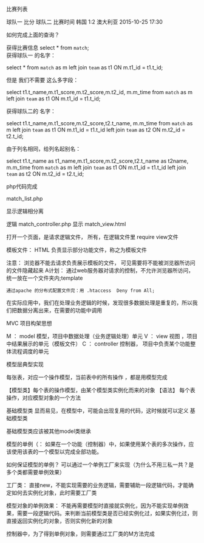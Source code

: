 

比赛列表

球队一   比分   球队二   比赛时间
韩国    1:2    澳大利亚   2015-10-25 17:30

如何完成上面的查询？

获得比赛信息
select * from `match`;   
获得球队一 的名字：
  <!-- as 后面是别名 : match 别名是 m, `team`别名是 t1 -->
  <!-- 取 m表中的他_id = t1表中的 t_id 的数据， -->
  <!-- 连接两个表，把取到的数据 放右边 -->
  select * from `match` as m  left join `team` as t1 ON m.t1_id = t1.t_id;

但是 我们不需要 这么多字段：
<!-- 球队一:t1.t_name, 比分1：m.t1_score ，比分2：m.t2_score, 球队二id:m.t2_id,
  比赛时间：m.m_time -->
  select t1.t_name,m.t1_score,m.t2_score,m.t2_id, m.m_time from `match` as m  left join `team` as t1 ON m.t1_id = t1.t_id;  

获得球队二的 名字：
<!-- 思路： 在连接一次team 表  起别名t2 取 t2表中id 与 m表中id相等的数据 -->
<!-- 球队二id:m.t2_id 换成 t2.t_name -->
  select t1.t_name,m.t1_score,m.t2_score,t2.t_name, m.m_time from `match` as m  left join `team` as t1 ON m.t1_id = t1.t_id left join `team` as t2 ON m.t2_id = t2.t_id;  

 由于列名相同，给列名起别名：
 <!-- t1.t_name as t1_name  ;  t2.t_name as t2name, -->
 select t1.t_name as t1_name,m.t1_score,m.t2_score,t2.t_name as t2name, m.m_time from `match` as m  left join `team` as t1 ON m.t1_id = t1.t_id left join `team` as t2 ON m.t2_id = t2.t_id;  

 php代码完成
 
  match_list.php

显示逻辑相分离

  逻辑  match_controller.php
  显示  match_view.html 

  打开一个页面，是请求逻辑文件， 所有，在逻辑文件里 require view文件

模板文件：
  HTML 负责显示部分功能文件，称之为模板文件

  注意： 浏览器不能去请求负责展示模板的文件，
  可见需要将不能被浏览器所访问的文件隐藏起来
  A计划：
    通过web服务器对请求的控制，不允许浏览器所访问，统一放在一个文件夹内;template

    通过apache 的分布式配置文件完：用 .htaccess  Deny from All;

在实际应用中，我们在处理业务逻辑的时候，发现很多数据处理是重复的，所以我们把数据分离出来，在需要的功能中调用    

MVC 项目构架思想

M ： model 模型，项目中数据处理（业务逻辑处理）单元
V ： view 视图  ，项目中结果展示的单元（模板文件）
C ： controller 控制器， 项目中负责某个功能整体流程调度的单元


模型层典型实现

  每张表，对应一个操作模型，当前表中的所有操作   ，都是用模型完成

  【模型类】每个表的操作模型，由某个模型类实例化而来的对象 【语法】
  每个表操作，对应模型对象的一个方法



基础模型类
  显而易见，在模型中，可能会出现复用的代码，这时候就可以定义  基础模型类

  基础模型类应该被其他model类继承 

模型的单例（：
  如果在一个功能（控制器）中，如果使用某个表的多次操作，应该使用该表的一个模型以完成全部功能。

  如何保证模型的单例？
    可以通过一个单例工厂来实现（为什么不用三私一共？是多个类都需要单例效果）

  工厂类：
    直接new，不能实现需要的业务逻辑，需要辅助一段逻辑代码，才能确定如何去实例化对象，此时需要工厂类

  模型对象的单例效果：
    不能再需要模型时直接就实例化，因为不能实现单例效果，需要一段逻辑代码。来判断当前模型类是否已经实例化过，如果实例化过，则直接返回实例化的对象，否则实例化新的对象

  控制器中，为了得到单例对象，则需要通过工厂类的M方法完成   